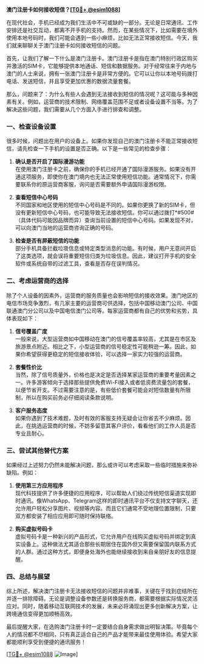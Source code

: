 **澳门注册卡如何接收短信？[[TG💪+ @esim1088](https://t.me/s/esim1088)]**

在现代社会，手机已经成为我们生活中不可或缺的一部分。无论是日常通讯、工作安排还是社交互动，都离不开手机的支持。然而，在某些情况下，比如需要在境外使用本地号码时，我们可能会遇到一些小麻烦，比如无法正常接收短信。今天，我们就来聊聊关于澳门注册卡如何接收短信的问题。

首先，让我们了解一下什么是澳门注册卡。澳门注册卡是指在澳门特别行政区购买并激活的SIM卡，它能够提供本地通话、短信和数据服务。对于经常往来于内地与澳门的人士来说，拥有一张澳门注册卡是非常方便的。它可以让你以本地号码拨打电话、发送短信，并且享受更加优惠的数据流量套餐。

那么，问题来了：为什么有些人会遇到无法接收到短信的情况呢？这可能与多种因素有关。例如，运营商的技术限制、网络覆盖范围不足或者设备设置不当等。为了解决这些问题，我们需要从几个方面入手进行排查和调整。

### **一、检查设备设置**

很多时候，问题出在用户的设备上。如果你发现自己的澳门注册卡不能正常接收短信，请先检查一下手机的设置是否正确。以下是一些常见的检查步骤：

1. **确认是否开启了国际漫游功能**  
   在使用澳门注册卡之前，确保你的手机已经开通了国际漫游服务。如果没有开通这项服务，即使你在澳门境内也无法正常使用短信功能。通常情况下，你需要联系你的原运营商客服，询问是否需要额外申请国际漫游权限。

2. **查看短信中心号码**  
   不同国家和地区使用的短信中心号码是不同的。如果你更换了新的SIM卡，但没有更新短信中心号码，也可能导致无法接收短信。你可以通过拨打*#500#（具体代码可能因品牌而异）查询当前设置的短信中心号码。如果发现不对，可以向澳门当地的运营商咨询正确的号码。

3. **检查是否有屏蔽短信的功能**  
   部分手机具备拦截垃圾信息或特定类型消息的功能。有时候，用户无意间开启了这类选项，就会误将重要短信归类为垃圾信息。因此，建议打开手机的安全软件或系统自带的过滤工具，查看是否存在误判情况。

### **二、考虑运营商的选择**

除了个人设备的因素外，运营商的服务质量也会影响短信的接收效果。澳门地区的电信市场竞争激烈，有几家主要的运营商可供选择，包括中国移动澳门公司、中国联通澳门分公司以及中国电信澳门公司等。每家运营商都有自己的优势和劣势，具体表现如下：

1. **信号覆盖广度**  
   一般来说，大型运营商如中国移动在澳门的信号覆盖率较高，尤其是在市区及旅游景点附近。相比之下，小型运营商的信号稳定性可能稍逊一筹。因此，如果你希望获得更稳定的短信接收体验，可以选择一家实力较强的运营商。

2. **套餐性价比**  
   当然，除了信号质量外，价格也是决定是否选择某家运营商的重要考量因素之一。许多游客倾向于选择那些提供免费Wi-Fi接入或者低资费流量包的套餐，以便节省开支。不过需要注意的是，有些低价套餐可能会对短信数量有所限制，所以在购买前务必仔细阅读条款说明。

3. **客户服务态度**  
   如果你遇到了技术难题，及时有效的客服支持无疑会让你省去不少麻烦。因此，在挑选运营商的时候，不妨多留意其客户评价，看看他们的工作人员是否专业且耐心。

### **三、尝试其他替代方案**

如果经过上述努力仍然未能解决问题，那么或许可以考虑采取一些临时措施来弥补缺陷。例如：

1. **使用第三方应用程序**  
   现代科技提供了许多便捷的应用程序，可以帮助人们绕过传统短信渠道实现即时通讯。像WhatsApp、Telegram这样的即时通讯平台不仅支持文字聊天，还允许用户轻松分享图片、视频等内容。而且它们通常不受地理位置限制，只要双方都安装了相应应用即可随时保持联络。

2. **购买虚拟号码卡**  
   虚拟号码卡是一种新兴的产品形式，它允许用户在线购买虚拟号码并绑定到真实设备上。这种做法尤其适合那些长期居住在国外但又需要保留国内联系方式的人群。通过这种方式，即便身处海外也能继续接收到来自亲朋好友的信息提醒。

### **四、总结与展望**

综上所述，解决澳门注册卡无法接收短信的问题并非难事，关键在于找到症结所在并逐一排除障碍。无论是调整设备参数还是转换服务商，都需要根据实际情况灵活应对。同时，随着移动互联网技术的发展，未来必将涌现出更多创新解决方案，让跨境通信变得更加顺畅高效。

最后提醒大家，在选购澳门注册卡时一定要结合自身需求做出明智决策。毕竟每个人的情况都不尽相同，只有真正适合自己的产品才能带来最佳使用体验。希望大家都能顺利享受到便捷的通讯服务！

[[TG💪+ @esim1088](https://t.me/s/esim1088) ![Image](https://i.postimg.cc/4NQfJmqS/Snipaste-2025-05-13-00-14-12.png)]